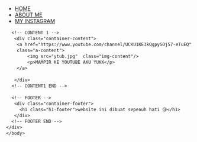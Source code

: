 <html>
    <head>
        <title>web saya</title>
        <link rel="stylesheet" href="style.css" />
    </head>
    <body>
        <div class="container">  
      <!-- NAVIGATION BAR -->
       <div class="container-navbar">
        <ul class="ul-navbar">
            <li class="li-navbar">
                <a href="#" class="a-navbar">HOME</a>
            </li>
            <li class="li-navbar">
                <a href="about.html" class="a-navbar">ABOUT ME</a>
            </li>
            <li class="li-navbar">
                <a href="contact.html " class="a-navbar">MY INSTAGRAM</a>
            </li>
        </ul>
       </div>
      <!-- NAVIGATION BAR SELESAI -->

      <!-- CONTENT 1 -->
       <div class="container-content">
        <a href="https://www.youtube.com/channel/UCKU1KE3kQgpySOj57-eTuEQ" 
        class="a-content">    
            <img src="ytub.jpg"  class="img-content"/>
            <p>MAMPIR KE YOUTUBE AKU YUKK</p>
        </a> 
        
       </div>
      <!-- CONTENT1 END -->

      <!-- FOOTER -->
       <div class="container-footer">
         <h1 class="h1-footer">website ini dibuat sepenuh hati 😘</h1>
       </div>
      <!-- FOOTER END -->
    </div>
    </body>
</html>
